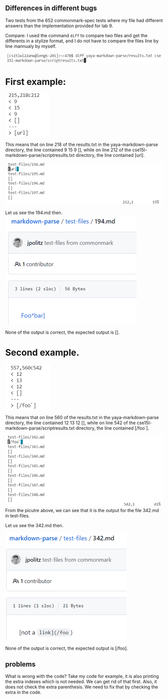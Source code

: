 ## Differences in different bugs

Two tests from the 652 commonmark-spec tests where my file had different answers than the implementation provided for lab 9. 

Compare:
I used the command `diff` to compare two files and get the differents in a stylize format, and I do not have to compare the files line by line mannualy by myself. 

![Command](diffcommand.png)

# First example:

![Difference](diff1.png)

This means that on line 218 of the results.txt in the yaya-markdown-parse directory, the line contained 9 15 9 [], while on line 212 of the cse15l-markdown-parse/scriptresults.txt directory, the line contained [url]. 

![](diff1results.png)

Let us see the 194.md then. 
![](194md.png)

None of the output is correct, the expected output is [].


# Second example.

![Difference](diff2.png)

This means that on line 560 of the results.txt in the yaya-markdown-parse directory, the line contained 12 13 12 [], while on line 542 of the cse15l-markdown-parse/scriptresults.txt directory, the line contained [/foo`]. 

![](diff2results.png)
From the picutre above, we can see that it is the output for the file 342.md in test-files.

Let us see the 342.md then.

![](342md.png)

None of the output is correct, the expected output is [/foo].

## problems
What is wrong with the code?
Take my code for example, it is also printing the extra indexes which is not needed. We can get rid of that first.
Also, it does not check the extra parenthesis. We need to fix that by checking the extra []() in the code.